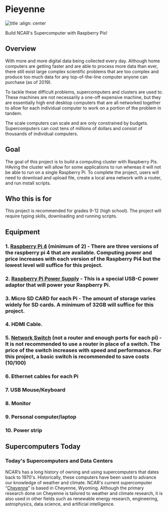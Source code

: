 # Pieyenne

![title](piwrf_pieyenne.jpeg)
:align: center

Build NCAR's Supercomputer with Raspberry Pis!

## Overview
With more and more digital data being collected every day. Although home computers are getting faster and are able to process more data than ever, there still exist large complex scientific problems that are too complex and produce too much data for any top-of-the-line computer anyone can purchase (as of 2019).

To tackle these difficult problems, supercomputers and clusters are used to. These machines are not necessarily a one-off expensive machine, but they are essentially high end desktop computers that are all networked together to allow for each individual computer to work on a portion of the problem in tandem.

The scale computers can scale and are only constrained by budgets. Supercomputers can cost tens of millions of dollars and consist of thousands of individual computers. 

## Goal
The goal of this project is to build a computing cluster with Raspberry Pis. HAving the cluster will allow for some applications to run whereas it will not be able to run on a single Raspberry Pi. To complete the project, users will need to download and upload file, create a local area network with a router, and run install scripts.

## Who this is for
This project is recommended for grades 9-12 (high school). The project will require typing skills, downloading and running scripts. 

## Equipment

### 1. [Raspberry Pi 4](https://www.raspberrypi.org/products/raspberry-pi-4-model-b/ "Raspberry Pi 4 Homepage") (minimum of 2) - There are three versions of the raspberry pi 4 that are available. Computing power and price increases with each version of the Raspberry Pi4 but the lowest level will suffice for this project. 

### 2. [Raspberry Pi Power Supply](https://www.raspberrypi.org/products/type-c-power-supply/ "Raspberry Pi Power Supply Homepage") - This is a special USB-C power adaptor that will power your Raspberry Pi.

### 3. Micro SD CARD for each Pi - The amount of storage varies widely for SD cards. A minimum of 32GB will suffice for this project. 

### 4. HDMI Cable.

### 5. [Network Switch](https://www.amazon.com/Computer-Networking-Switches/b?ie=UTF8&node=281414 "Amazon Network Switch") (not a router  and enough ports for each pi) - It is not recommended to use a router in place of a switch. The price of the switch increases with speed and performance. For this project, a basic switch is recommended to save costs (10/100) 

### 6. Ethernet cables for each Pi

### 7. USB Mouse/Keyboard

### 8. Monitor

### 9. Personal computer/laptop

### 10. Power strip

## Supercomputers Today

### Today's Supercomputers and Data Centers

NCAR’s has a long history of owning and using supercomputers that dates back to 1970's. Historically, these computers have been used to advance our knowledge of weather and climate. NCAR's current supercomputer “[Cheyenne](https://www2.cisl.ucar.edu/ncar-wyoming-supercomputing-center "NCAR-Wyoming Supercomputing Center")” is based in Cheyenne, Wyoming. Although the primary research done on Cheyenne is tailored to weather and climate research, it is also used in other fields such as renewable energy research, engineering, astrophysics, data science, and artificial intelligence.

















